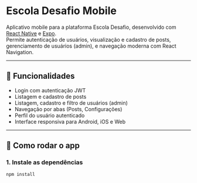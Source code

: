 # Escola Desafio Mobile

Aplicativo mobile para a plataforma Escola Desafio, desenvolvido com [React Native](https://reactnative.dev/) e [Expo](https://expo.dev/).  
Permite autenticação de usuários, visualização e cadastro de posts, gerenciamento de usuários (admin), e navegação moderna com React Navigation.

---

## 📱 Funcionalidades

- Login com autenticação JWT
- Listagem e cadastro de posts
- Listagem, cadastro e filtro de usuários (admin)
- Navegação por abas (Posts, Configurações)
- Perfil do usuário autenticado
- Interface responsiva para Android, iOS e Web

---

## 🚀 Como rodar o app

### 1. Instale as dependências

```bash
npm install